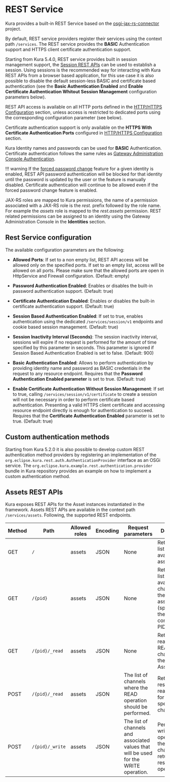 # REST Service

Kura provides a built-in REST Service based on the [osgi-jax-rs-connector](https://github.com/hstaudacher/osgi-jax-rs-connector) project.

By default, REST service providers register their services using the context path `/services`. The REST service provides the **BASIC** Authentication support and HTTPS client certificate authentication support.

Starting from Kura 5.4.0, REST service provides built in session management support, the [Session REST APIs](doc:rest-session-api) can be used to establish a session. Using sessions is the recommended way for interacting with Kura REST APIs from a browser based application, for this use case it is also possible to disable the default session-less BASIC and certificate based authentication (see the **Basic Authentication Enabled** and **Enable Certificate Authentication Whitout Session Management** configuration parameters below).

REST API access is available on all HTTP ports defined in the [HTTP/HTTPS Configuration](doc:httphttps-configuration) section, unless access is restricted to dedicated ports using the corresponding configuration parameter (see below).

Certificate authentication support is only available on the **HTTPS With Certificate Authentication Ports** configured in [HTTP/HTTPS Configuration](doc:httphttps-configuration) section.

Kura Identity names and passwords can be used for **BASIC** Authentication. Certificate authentication follows the same rules as [Gateway Administration Console Authentication](../gateway-configuration/gateway-administration-console-authentication.md).

!!! warning
    If the [forced password change](doc:security-configuration#forced-password-change-on-login) feature for a given identity is enabled, REST API password authentication will be blocked for that identity until the password is updated by the user or the feature is manually disabled. Certificate authentication will continue to be allowed even if the forced password change feature is enabled.

JAX-RS roles are mapped to Kura permissions, the name of a permission associated with a JAX-RS role is the _rest._ prefix followed by the role name. For example the _assets_ role is mapped to the _rest.assets_ permission. REST related permissions can be assigned to an identity using the Gateway Administration Console in the **Identities** section.



## Rest Service configuration

The available configuration parameters are the following:

* **Allowed Ports**: If set to a non empty list, REST API access will be allowed only on the specified ports. If set to an empty list, access will be allowed on all ports. Please make sure that the allowed ports are open in HttpService and Firewall configuration. (Default: empty)

* **Password Authentication Enabled**: Enables or disables the built-in password authentication support. (Default: true)

* **Certificate Authentication Enabled**: Enables or disables the built-in certificate authentication support. (Default: true)

* **Session Based Authentication Enabled**: If set to true, enables authentication using the dedicated `/services/session/v1` endpoints and cookie based session management. (Default: true)

* **Session Inactivity Interval (Seconds)**: The session inactivity interval, sessions will expire if no request is performed for the amount of time specified by this parameter in seconds. This parameter is ignored if Session Based Authentication Enabled is set to false. (Default: 900)

* **Basic Authentication Enabled**: Allows to perform authentication by providing identity name and password as BASIC credentials in the request to any resource endpoint. Requires that the **Password Authentication Enabled parameter** is set to true. (Default: true)

* **Enable Certificate Authentication Without Session Management**: If set to true, calling `/services/session/v1/certificate` to create a session will not be necessary in order to perform certificate based authentication. Presenting a valid HTTPS client certificate and accessing resource endpoint directly is enough for authentication to succeed. Requires that the **Certificate Authentication Enabled** parameter is set to true. (Default: true)

## Custom authentication methods

Starting from Kura 5.2.0 it is also possible to develop custom REST authentication method providers by registering an implementation of the `org.eclipse.kura.rest.auth.AuthenticationProvider` interface as an OSGi service. The `org.eclipse.kura.example.rest.authentication.provider` bundle in Kura repository provides an example on how to implement a custom authentication method.



## Assets REST APIs

Kura exposes REST APIs for the Asset instances instantiated in the framework. Assets REST APIs are available in the context path ```/services/assets```. Following, the supported REST endpoints.

| Method | Path | Allowed roles | Encoding | Request parameters | Description |
| ------ | ---- | ------------- | -------- | ------------------ | ----------- |
| GET | `/` | assets | JSON | None | Returns the list of available assets |
| GET | `/{pid}` | assets | JSON | None | Returns the list of available channels for the selected asset (specified by the corresponding PID) |
| GET | `/{pid}/_read` | assets | JSON | None | Returns the read for all the READ channels in the selected Asset |
| POST | `/{pid}/_read` | assets | JSON | The list of channels where the READ operation should be performed. | Returns the result of the read operation for the specified channels |
| POST | `/{pid}/_write` | assets | JSON | The list of channels and associated values that will be used for the WRITE operation. | Performs the write operation for the specified channels returning the result of the operation. |